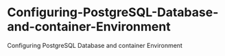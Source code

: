 # Configuring-PostgreSQL-Database-and-container-Environment
Configuring PostgreSQL Database and container Environment
